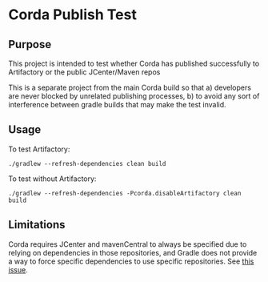 # Corda Publish Test

## Purpose

This project is intended to test whether Corda has published successfully to Artifactory or the public JCenter/Maven repos

This is a separate project from the main Corda build so that a) developers are never blocked by unrelated publishing
processes, b) to avoid any sort of interference between gradle builds that may make the test invalid.

## Usage

To test Artifactory:

    ./gradlew --refresh-dependencies clean build
    
To test without Artifactory:

    ./gradlew --refresh-dependencies -Pcorda.disableArtifactory clean build
    
## Limitations 

Corda requires JCenter and mavenCentral to always be specified due to relying on dependencies in those repositories, 
and Gradle does not provide a way to force specific dependencies to use specific repositories. 
See [this issue](https://github.com/gradle/gradle/issues/1369).